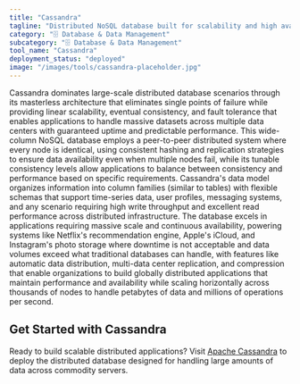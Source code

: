 ```yaml
---
title: "Cassandra"
tagline: "Distributed NoSQL database built for scalability and high availability"
category: "🗄️ Database & Data Management"
subcategory: "🗄️ Database & Data Management"
tool_name: "Cassandra"
deployment_status: "deployed"
image: "/images/tools/cassandra-placeholder.jpg"
---
```

Cassandra dominates large-scale distributed database scenarios through its masterless architecture that eliminates single points of failure while providing linear scalability, eventual consistency, and fault tolerance that enables applications to handle massive datasets across multiple data centers with guaranteed uptime and predictable performance. This wide-column NoSQL database employs a peer-to-peer distributed system where every node is identical, using consistent hashing and replication strategies to ensure data availability even when multiple nodes fail, while its tunable consistency levels allow applications to balance between consistency and performance based on specific requirements. Cassandra's data model organizes information into column families (similar to tables) with flexible schemas that support time-series data, user profiles, messaging systems, and any scenario requiring high write throughput and excellent read performance across distributed infrastructure. The database excels in applications requiring massive scale and continuous availability, powering systems like Netflix's recommendation engine, Apple's iCloud, and Instagram's photo storage where downtime is not acceptable and data volumes exceed what traditional databases can handle, with features like automatic data distribution, multi-data center replication, and compression that enable organizations to build globally distributed applications that maintain performance and availability while scaling horizontally across thousands of nodes to handle petabytes of data and millions of operations per second.

## Get Started with Cassandra

Ready to build scalable distributed applications? Visit [Apache Cassandra](https://cassandra.apache.org) to deploy the distributed database designed for handling large amounts of data across commodity servers.